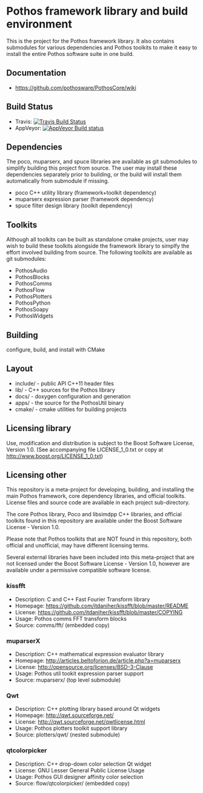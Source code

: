 # Pothos framework library and build environment

This is the project for the Pothos framework library.
It also contains submodules for various dependencies
and Pothos toolkits to make it easy to install
the entire Pothos software suite in one build.

## Documentation

* https://github.com/pothosware/PothosCore/wiki

## Build Status

- Travis: [![Travis Build Status](https://travis-ci.org/pothosware/PothosCore.svg?branch=master)](https://travis-ci.org/pothosware/PothosCore)
- AppVeyor: [![AppVeyor Build status](https://ci.appveyor.com/api/projects/status/7owo8qb9oldw8iq8)](https://ci.appveyor.com/project/guruofquality/pothos)

## Dependencies

The poco, muparserx, and spuce libraries are available
as git submodules to simplify building this project from source.
The user may install these dependencies separately prior to building,
or the build will install them automatically from submodule if missing.

* poco C++ utility library (framework+toolkit dependency)
* muparserx expression parser (framework dependency)
* spuce filter design library (toolkit dependency)

## Toolkits

Although all toolkits can be built as standalone cmake projects,
user may wish to build these toolkits alongside the framework
library to simplfy the effort involved building from source.
The following toolkits are available as git submodules:

* PothosAudio
* PothosBlocks
* PothosComms
* PothosFlow
* PothosPlotters
* PothosPython
* PothosSoapy
* PothosWidgets

## Building

configure, build, and install with CMake

## Layout

* include/ - public API C++11 header files
* lib/ - C++ sources for the Pothos library
* docs/ - doxygen configuration and generation
* apps/ - the source for the PothosUtil binary
* cmake/ - cmake utilities for building projects

## Licensing library

Use, modification and distribution is subject to the Boost Software
License, Version 1.0. (See accompanying file LICENSE_1_0.txt or copy at
http://www.boost.org/LICENSE_1_0.txt)

## Licensing other

This repository is a meta-project for developing, building, and installing
the main Pothos framework, core dependency libraries, and official toolkits.
License files and source code are available in each project sub-directory.

The core Pothos library, Poco and libsimdpp C++ libraries,
and official toolkits found in this repository
are available under the Boost Software License - Version 1.0.

Please note that Pothos toolkits that are NOT found in this repository,
both official and unofficial, may have different licensing terms.

Several external libraries have been included into this meta-project
that are not licensed under the Boost Software License - Version 1.0,
however are available under a permissive compatible software license.

### kissfft

* Description: C and C++ Fast Fourier Transform library
* Homepage: https://github.com/itdaniher/kissfft/blob/master/README
* License: https://github.com/itdaniher/kissfft/blob/master/COPYING
* Usage: Pothos comms FFT transform blocks
* Source: comms/fft/ (embedded copy)

### muparserX

* Description: C++ mathematical expression evaluator library
* Homepage: http://articles.beltoforion.de/article.php?a=muparserx
* License: http://opensource.org/licenses/BSD-3-Clause
* Usage: Pothos util tookit expression parser support
* Source: muparserx/ (top level submodule)

### Qwt

* Description: C++ plotting library based around Qt widgets
* Homepage: http://qwt.sourceforge.net/
* License: http://qwt.sourceforge.net/qwtlicense.html
* Usage: Pothos plotters toolkit support library
* Source: plotters/qwt/ (nested submodule)

### qtcolorpicker

* Description: C++ drop-down color selection Qt widget
* License: GNU Lesser General Public License Usage
* Usage: Pothos GUI designer affinity color selection
* Source: flow/qtcolorpicker/ (embedded copy)
